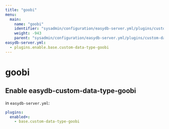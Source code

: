 ```yaml
---
title: "goobi"
menu:
  main:
    name: "goobi"
    identifier: "sysadmin/configuration/easydb-server.yml/plugins/custom-data-type/goobi"
    weight: -943
    parent: "sysadmin/configuration/easydb-server.yml/plugins/custom-data-type"
easydb-server.yml:
  - plugins.enable.base.custom-data-type-goobi
---
```


# goobi

## Enable easydb-custom-data-type-goobi

in `easydb-server.yml`:

```yaml
plugins:
  enabled+:
    - base.custom-data-type-goobi
```